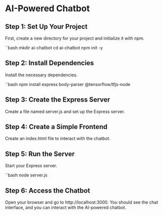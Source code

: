 # AI-Powered Chatbot

## Step 1: Set Up Your Project

First, create a new directory for your project and initialize it with npm.

``bash
mkdir ai-chatbot
cd ai-chatbot
npm init -y

## Step 2: Install Dependencies

Install the necessary dependencies.

``bash
npm install express body-parser @tensorflow/tfjs-node

## Step 3: Create the Express Server

Create a file named server.js and set up the Express server.

## Step 4: Create a Simple Frontend

Create an index.html file to interact with the chatbot.

## Step 5: Run the Server

Start your Express server.

``bash
node server.js

## Step 6: Access the Chatbot

Open your browser and go to http://localhost:3000. You should see the chat interface, and you can interact with the AI-powered chatbot. 
